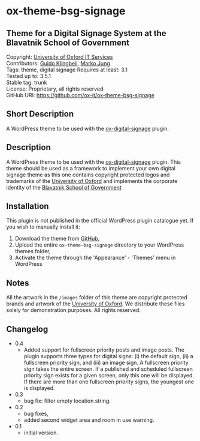 # ox-theme-bsg-signage
## Theme for a Digital Signage System at the Blavatnik School of Government
Copyright: [University of Oxford IT Services](http://www.it.ox.ac.uk)  
Contributors: [Guido Klingbeil](http://www.gklingbeil.net), [Marko Jung](http://mjung.net)  
Tags: theme, digital signage
Requires at least: 3.1  
Tested up to: 3.5.1  
Stable tag: trunk  
License: Proprietary, all rights reserved  
GitHub URI: https://github.com/ox-it/ox-theme-bsg-signage


## Short Description

A WordPress theme to be used with the [ox-digital-signage](https://github.com/ox-it/ox-digital-signage) plugin. 


## Description

A WordPress theme to be used with the [ox-digital-signage](https://github.com/ox-it/ox-digital-signage) plugin. This theme should be used as a framework to implement your own digital signage theme as this one contains copyright protected logos and trademarks of the [University of Oxford](http://www.ox.ac.uk) and implements the corporate identity of the [Blavatnik School of Government](http://www.bsg.ox.ac.uk)


## Installation

This plugin is not published in the official WordPress plugin catalogue yet. If you wish to manually install it:

1. Download the theme from [GitHub](https://github.com/ox-it/ox-theme-bsg-signage),
1. Upload the entire `ox-theme-bsg-signage` directory to your WordPress themes folder, 
1. Activate the theme through the 'Appearance' - 'Themes' menu in WordPress


## Notes

All the artwork in the `/images` folder of this theme are copyright protected brands and artwork of the [University of Oxford](http://www.ox.ac.uk). We distribute these files solely for demonstration purposes. All rights reserved.


## Changelog 

* 0.4
   * Added support for fullscreen priority posts and image posts. The plugin supports three types for digital signs: (i) the
    default sign, (ii) a fullscreen priority sign, and (iii) an image sign. A fullscreen priority sign takes the entire screen. 
    If a published and scheduled fullscreen priority sign exists for a given screen, only this one will be displayed. 
    If there are more than one fullscreen priority signs, the youngest one is displayed.
* 0.3
  * bug fix: filter empty location string.
* 0.2 
  * bug fixes,
  * added second widget area and room in use warning.
* 0.1
  * initial version.

